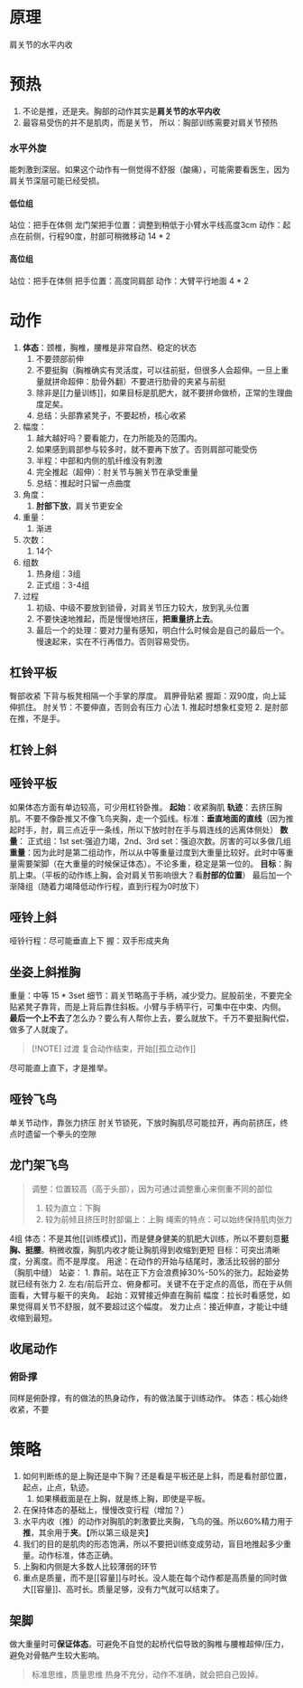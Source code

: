 # 原理
肩关节的水平内收

# 预热
1. 不论是推，还是夹。胸部的动作其实是**肩关节的水平内收**
2. 最容易受伤的并不是肌肉，而是关节，
所以：胸部训练需要对肩关节预热

### 水平外旋
能刺激到深层。如果这个动作有一侧觉得不舒服（酸痛），可能需要看医生，因为肩关节深层可能已经受损。
#### 低位组
站位：把手在体侧
龙门架把手位置：调整到稍低于小臂水平线高度3cm
动作：起点在前侧，行程90度，肘部可稍微移动
14 * 2
#### 高位组
站位：把手在体侧
把手位置：高度同肩部
动作：大臂平行地面
4 * 2
# 动作
1. **体态**：颈椎，胸椎，腰椎是非常自然、稳定的状态
	1. 不要颈部前伸
	2. 不要挺胸（胸椎确实有灵活度，可以往前挺，但很多人会超伸。一旦上重量就拼命超伸：肋骨外翻）不要进行肋骨的夹紧与前挺
	3. 除非是[[力量训练]]，如果目标是肌肥大，就不要拼命做桥，正常的生理曲度足矣。
	4. 总结：头部靠紧凳子，不要起桥，核心收紧
2. 幅度：
	1. 越大越好吗？要看能力，在力所能及的范围内。
	2. 如果感到肩部参与较多时，就不要再下放了。否则肩部可能受伤
	3. 半程：中部和内侧的肌纤维没有刺激
	4. 完全推起（超伸）：肘关节与腕关节在承受重量
	5. 总结：推起时只留一点曲度
3. 角度：
	1. **肘部下放**，肩关节更安全
4. 重量：
	1. 渐进
5. 次数：
	1. 14个
6. 组数
	1. 热身组：3组
	2. 正式组：3-4组
7. 过程
	1. 初级、中级不要放到锁骨，对肩关节压力较大，放到乳头位置
	2. 不要快速地推起，而是慢慢地挤压，**把重量挤上去**。
	3. 最后一个的处理：要对力量有感知，明白什么时候会是自己的最后一个。慢速起来，实在不行再借力。否则容易受伤。
## 杠铃平板
臀部收紧
下背与板凳相隔一个手掌的厚度。
肩胛骨贴紧
握距：双90度，向上延伸抓住。
肘关节：不要伸直，否则会有压力
心法
	1. 推起时想象杠变短
	2. 是肘部在推，不是手。
## 杠铃上斜
## 哑铃平板
如果体态方面有单边较高，可少用杠铃卧推。
**起始**：收紧胸肌
**轨迹**：去挤压胸肌。不要不像卧推又不像飞鸟夹胸，走一个弧线。标准：**垂直地面的直线**（因为推起时手，肘，肩三点近乎一条线，所以下放时肘在手与肩连线的远离体侧处）
**数量**：
正式组：1st set:强迫力竭，2nd、3rd set：强迫次数。厉害的可以多做几组
**重量**：因为此时是第二组动作，所以从中等重量过度到大重量比较好。此时中等重量需要架脚（在大重量的时候保证体态）。不论多重，稳定是第一位的。
**目标**：胸肌上束。（平板的动作练上胸，会对肩关节影响很大？看**肘部的位置**）
最后加一个渐降组（随着力竭降低动作行程，直到行程为0时放下）
## 哑铃上斜
哑铃行程：尽可能垂直上下
握：双手形成夹角
## 坐姿上斜推胸
重量：中等
15 * 3set
细节：肩关节略高于手柄，减少受力。屁股前坐，不要完全贴紧凳子靠背，而是上背后靠住斜板。小臂与手柄平行，可集中在中束、内侧。
**最后一个上不去**了怎么办？要么有人帮你上去，要么就放下。千万不要挺胸代偿，做多了人就废了。

> [!NOTE] 过渡
> 复合动作结束，开始[[孤立动作]]

尽可能直上直下，才是推举。
## 哑铃飞鸟
单关节动作，靠张力挤压
肘关节锁死，下放时胸肌尽可能拉开，再向前挤压，终点时遗留一个拳头的空隙
## 龙门架飞鸟
>调整：位置较高（高于头部），因为可通过调整重心来侧重不同的部位
>	1. 较为直立：下胸
>	2. 较为前倾且挤压时肘部偏上：上胸
>绳索的特点：可以始终保持肌肉张力

4组
体态：不是其他[[训练模式]]，而是健身健美的肌肥大训练，所以不要刻意**挺胸、挺腰**。稍微收腹，胸肌内收才能让胸肌得到收缩到更短
目标：可突出清晰度，分离度。而不是厚度。
用途：在动作的开始与结尾时，激活比较弱的部分（胸肌中缝）
站姿：
	1. 靠前。站在正下方会浪费掉30%-50%的张力。起始姿势就已经有张力
	2. 左右/前后开立、俯身都可。关键不在于定点的高低，而在于从侧面看，大臂与躯干的夹角。
起始：双臂接近伸直在胸前
幅度：拉长时看感觉，如果觉得肩关节不舒服，就不要超过这个幅度。
发力止点：接近伸直，才能让中缝收缩到最短。
## 收尾动作
### 俯卧撑
同样是俯卧撑，有的做法的热身动作，有的做法属于训练动作。
体态：核心始终收紧，不要
# 策略
1. 如何判断练的是上胸还是中下胸？还是看是平板还是上斜，而是看肘部位置，起点，止点，轨迹。
	1. 如果横截面是在上胸，就是练上胸，即使是平板。
2. 在保持体态的基础上，慢慢改变行程（增加？）
3. 水平内收（推）的动作对胸肌的刺激要比夹胸，飞鸟的强。所以60%精力用于**推**，其余用于**夹**。【所以第三级是夹】
4. 我们的目的是肌肉的形态饱满，所以不要把训练变成劳动，盲目地推起多少重量。动作标准，体态正确。
5. 上胸和内侧是大多数人比较薄弱的环节
6. 重点是质量，而不是[[容量]]与时长。没人能在每个动作都是高质量的同时做大[[容量]]、高时长。质量足够，没有力气就可以结束了。
## 架脚
做大重量时可**保证体态**。可避免不自觉的起桥代偿导致的胸椎与腰椎超伸/压力，避免对骨骼产生较大影响。

> 标准思维，质量思维
热身不充分，动作不准确，就会把自己毁掉。

